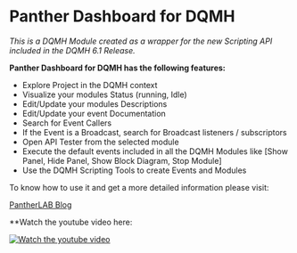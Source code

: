 # Panther Dashboard for DQMH

_This is a DQMH Module created as a wrapper for the new Scripting API included in the DQMH 6.1 Release._

**Panther Dashboard for DQMH has the following features:**
<ul>
<li>Explore Project in the DQMH context</li>
<li>Visualize your modules Status (running, Idle)</li>
<li>Edit/Update your modules Descriptions</li>
<li>Edit/Update your event Documentation</li>
<li>Search for Event Callers</li>
<li>If the Event is a Broadcast, search for Broadcast listeners / subscriptors</li>
<li>Open API Tester from the selected module</li>
<li>Execute the default events included in all the DQMH Modules like [Show Panel, Hide Panel, Show Block Diagram, Stop Module]</li>
<li>Use the DQMH Scripting Tools to create Events and Modules</li>
</ul>
 To know how to use it and get a more detailed information please visit:
 
 [PantherLAB Blog](https://pantherlab.com.mx/2022/06/06/panther-dashboard-for-dqmh/)
 
 **Watch the youtube video here:
 
 [![Watch the youtube video](https://pantherlab.com.mx/wp-content/uploads/2021/07/pantherPortada-inicio.png)](https://youtu.be/j4ikJDI-T5Q)

